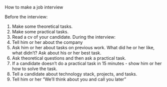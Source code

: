 How to make a job interview 

Before the interview:
 1. Make some theoretical tasks.
 2. Make some practical tasks.
 3. Read a cv of your candidate.
During the interview:
 1. Tell him or her about the company
 2. Ask him or her about tasks on previous work. What did he or her like, what didn’t?  Ask about his or her best task.
 3. Ask theoretical questions and then ask a practical task.
 4. If a candidate doesn’t do a practical task in 15 minutes - show him or her how to solve the task.
 5. Tell a candidate about technology stack, projects, and tasks.
 6. Tell him or her “We’ll think about you and call you later”